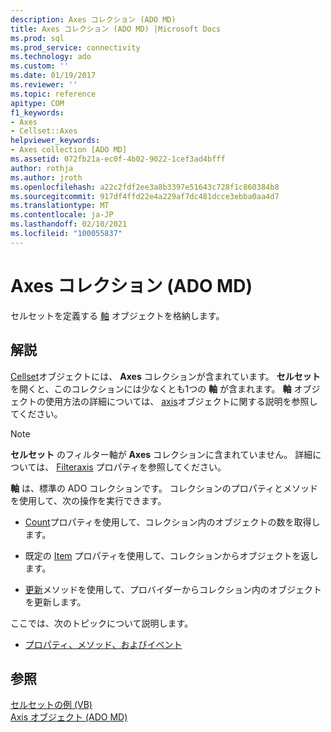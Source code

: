 ```yaml
---
description: Axes コレクション (ADO MD)
title: Axes コレクション (ADO MD) |Microsoft Docs
ms.prod: sql
ms.prod_service: connectivity
ms.technology: ado
ms.custom: ''
ms.date: 01/19/2017
ms.reviewer: ''
ms.topic: reference
apitype: COM
f1_keywords:
- Axes
- Cellset::Axes
helpviewer_keywords:
- Axes collection [ADO MD]
ms.assetid: 072fb21a-ec0f-4b02-9022-1cef3ad4bfff
author: rothja
ms.author: jroth
ms.openlocfilehash: a22c2fdf2ee3a8b3397e51643c728f1c860384b8
ms.sourcegitcommit: 917df4ffd22e4a229af7dc481dcce3ebba0aa4d7
ms.translationtype: MT
ms.contentlocale: ja-JP
ms.lasthandoff: 02/10/2021
ms.locfileid: "100055837"
---
```

# <a name="axes-collection-ado-md"></a>Axes コレクション (ADO MD)
セルセットを定義する [軸](./axis-object-ado-md.md) オブジェクトを格納します。  
  
## <a name="remarks"></a>解説  
 [Cellset](./cellset-object-ado-md.md)オブジェクトには、 **Axes** コレクションが含まれています。 **セルセット** を開くと、このコレクションには少なくとも1つの **軸** が含まれます。 **軸** オブジェクトの使用方法の詳細については、 [axis](./axis-object-ado-md.md)オブジェクトに関する説明を参照してください。  
  
> [!NOTE]
>  **セルセット** のフィルター軸が **Axes** コレクションに含まれていません。 詳細については、 [Filteraxis](./filteraxis-property-ado-md.md) プロパティを参照してください。  
  
 **軸** は、標準の ADO コレクションです。 コレクションのプロパティとメソッドを使用して、次の操作を実行できます。  
  
-   [Count](../ado-api/count-property-ado.md)プロパティを使用して、コレクション内のオブジェクトの数を取得します。  
  
-   既定の [Item](../ado-api/item-property-ado.md) プロパティを使用して、コレクションからオブジェクトを返します。  
  
-   [更新](../ado-api/refresh-method-ado.md)メソッドを使用して、プロバイダーからコレクション内のオブジェクトを更新します。  
  
 ここでは、次のトピックについて説明します。  
  
-   [プロパティ、メソッド、およびイベント](./axes-collection-properties-methods-and-events.md)  
  
## <a name="see-also"></a>参照  
 [セルセットの例 (VB)](./cellset-example-vb.md)   
 [Axis オブジェクト (ADO MD)](./axis-object-ado-md.md)